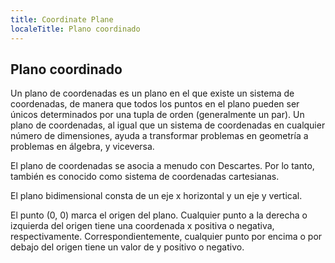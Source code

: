 ```yaml
---
title: Coordinate Plane
localeTitle: Plano coordinado
---
```

## Plano coordinado

Un plano de coordenadas es un plano en el que existe un sistema de coordenadas, de manera que todos los puntos en el plano pueden ser únicos determinados por una tupla de orden (generalmente un par). Un plano de coordenadas, al igual que un sistema de coordenadas en cualquier número de dimensiones, ayuda a transformar problemas en geometría a problemas en álgebra, y viceversa.

El plano de coordenadas se asocia a menudo con Descartes. Por lo tanto, también es conocido como sistema de coordenadas cartesianas.

El plano bidimensional consta de un eje x horizontal y un eje y vertical.

El punto (0, 0) marca el origen del plano. Cualquier punto a la derecha o izquierda del origen tiene una coordenada x positiva o negativa, respectivamente. Correspondientemente, cualquier punto por encima o por debajo del origen tiene un valor de y positivo o negativo.